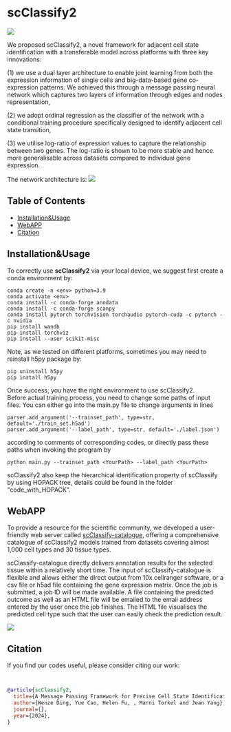 # scClassify2
![](https://github.com/Wenze18/scClassify2/blob/main/scClassify2.png)

We proposed scClassify2, a novel framework for adjacent cell state identification with a transferable model across platforms with three key innovations:  

(1)   we use a dual layer architecture to enable joint learning from both the expression information of single cells and big-data-based gene co-expression patterns. We achieved this through a message passing neural network which captures two layers of information through edges and nodes representation,  

(2)   we adopt ordinal regression as the classifier of the network with a conditional training procedure specifically designed to identify adjacent cell state transition,  

(3)   we utilise log-ratio of expression values to capture the relationship between two genes. The log-ratio is shown to be more stable and hence more generalisable across datasets compared to individual gene expression.  

The network architecture is:
![](https://github.com/Wenze18/scClassify2/blob/main/network_architecture.png)

## Table of Contents

* [Installation&Usage](#Installation&Usage)
* [WebAPP](#WebAPP)
* [Citation](#Citation)

## Installation&Usage

To correctly use **scClassify2** via your local device, we suggest first create a conda environment by:

~~~shell
conda create -n <env> python=3.9
conda activate <env>
conda install -c conda-forge anndata
conda install -c conda-forge scanpy
conda install pytorch torchvision torchaudio pytorch-cuda -c pytorch -c nvidia
pip install wandb
pip install torchviz
pip install --user scikit-misc
~~~

Note, as we tested on different platforms, sometimes you may need to reinstall h5py package by:
~~~shell
pip uninstall h5py
pip install h5py
~~~

Once success, you have the right environment to use scClassify2.  
Before actual training process, you need to change some paths of input files. You can either go into the main.py file to change arguments in lines
~~~
parser.add_argument('--trainset_path', type=str, default='./train_set.h5ad')
parser.add_argument('--label_path', type=str, default='./label.json')
~~~
according to comments of corresponding codes, or directly pass these paths when invoking the program by
~~~
python main.py --trainset_path <YourPath> --label_path <YourPath>
~~~
scClassify2 also keep the hierarchical identification property of scClassify by using HOPACK tree, details could be found in the folder "code_with_HOPACK".

## WebAPP
To provide a resource for the scientific community, we developed a user-friendly web server called [scClassify-catalogue](https://shiny.maths.usyd.edu.au/scClassify_catalogue/), offering a comprehensive catalogue of scClassify2 models trained from datasets covering almost 1,000 cell types and 30 tissue types.  

scClassify-catalogue directly delivers annotation results for the selected tissue within a relatively short time. The input of scClassify-catalogue is flexible and allows either the direct output from 10x cellranger software, or a csv file or h5ad file containing the gene expression matrix. Once the job is submitted, a job ID will be made available. A file containing the predicted outcome as well as an HTML file will be emailed to the email address entered by the user once the job finishes. The HTML file visualises the predicted cell type such that the user can easily check the prediction result.   

![](https://github.com/Wenze18/scClassify2/blob/main/Server.png)

## Citation

If you find our codes useful, please consider citing our work:

~~~bibtex


@article{scClassify2,
  title={A Message Passing Framework for Precise Cell State Identification with scClassify2},
  author={Wenze Ding, Yue Cao, Helen Fu, , Marni Torkel and Jean Yang},
  journal={},
  year={2024},
}
~~~
